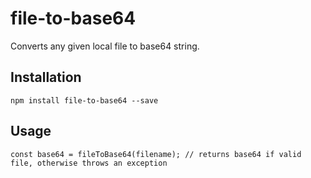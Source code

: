 # file-to-base64

Converts any given local file to base64 string.

## Installation

```
npm install file-to-base64 --save
```

## Usage

```
const base64 = fileToBase64(filename); // returns base64 if valid file, otherwise throws an exception
```
